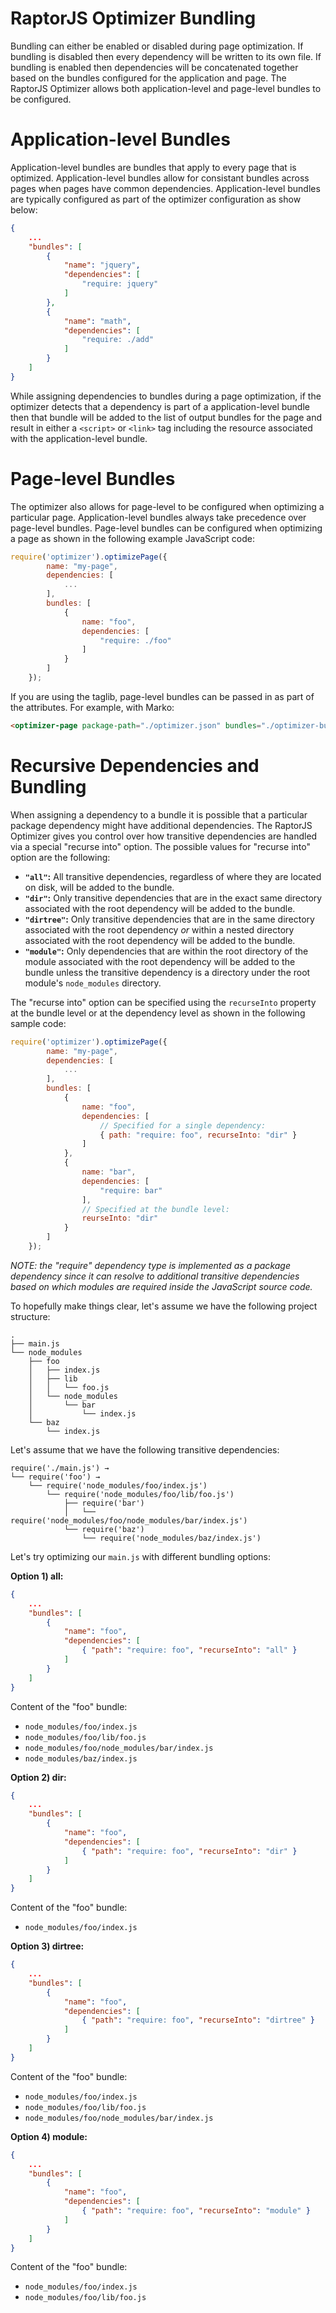 RaptorJS Optimizer Bundling
====================================

Bundling can either be enabled or disabled during page optimization. If bundling is disabled then every dependency will be written to its own file. If bundling is enabled then dependencies will be concatenated together based on the bundles configured for the application and page. The RaptorJS Optimizer allows both application-level and page-level bundles to be configured.

# Application-level Bundles

Application-level bundles are bundles that apply to every page that is optimized. Application-level bundles allow for consistant bundles across pages when pages have common dependencies. Application-level bundles are typically configured as part of the optimizer configuration as show below:

```json
{
    ...
    "bundles": [
        {
            "name": "jquery",
            "dependencies": [
                "require: jquery"
            ]
        },
        {
            "name": "math",
            "dependencies": [
                "require: ./add"
            ]
        }
    ]
}
```

While assigning dependencies to bundles during a page optimization, if the optimizer detects that a dependency is part of a application-level bundle then that bundle will be added to the list of output bundles for the page and result in either a `<script>` or `<link>` tag including the resource associated with the application-level bundle.

# Page-level Bundles

The optimizer also allows for page-level to be configured when optimizing a particular page. Application-level bundles always take precedence over page-level bundles. Page-level bundles can be configured when optimizing a page as shown in the following example JavaScript code:

```javascript
require('optimizer').optimizePage({
        name: "my-page",
        dependencies: [
            ...
        ],
        bundles: [
            {
                name: "foo",
                dependencies: [
                    "require: ./foo"
                ]
            }
        ]
    });
```

If you are using the taglib, page-level bundles can be passed in as part of the attributes. For example, with Marko:

```html
<optimizer-page package-path="./optimizer.json" bundles="./optimizer-bundles.json"/>
```

# Recursive Dependencies and Bundling

When assigning a dependency to a bundle it is possible that a particular package dependency might have additional dependencies. The RaptorJS Optimizer gives you control over how transitive dependencies are handled via a special "recurse into" option. The possible values for "recurse into" option are the following:

* __`"all"`:__ All transitive dependencies, regardless of where they are located on disk, will be added to the bundle.
* __`"dir"`:__ Only transitive dependencies that are in the exact same directory associated with the root dependency will be added to the bundle.
* __`"dirtree"`:__ Only transitive dependencies that are in the same directory associated with the root dependency _or_ within a nested directory associated with the root dependency will be added to the bundle.
* __`"module"`:__ Only dependencies that are within the root directory of the module associated with the root dependency will be added to the bundle unless the transitive dependency is a directory under the root module's `node_modules` directory.

The "recurse into" option can be specified using the `recurseInto` property at the bundle level or at the dependency level as shown in the following sample code:

```javascript
require('optimizer').optimizePage({
        name: "my-page",
        dependencies: [
            ...
        ],
        bundles: [
            {
                name: "foo",
                dependencies: [
                    // Specified for a single dependency:
                    { path: "require: foo", recurseInto: "dir" }
                ]
            },
            {
                name: "bar",
                dependencies: [
                    "require: bar"
                ],
                // Specified at the bundle level:
                reurseInto: "dir"
            }
        ]
    });
```

_NOTE: the "require" dependency type is implemented as a package dependency since it can resolve to additional transitive dependencies based on which modules are required inside the JavaScript source code._

To hopefully make things clear, let's assume we have the following project structure:

```
.
├── main.js
└── node_modules
    ├── foo
    │   ├── index.js
    │   ├── lib
    │   │   └── foo.js
    │   └── node_modules
    │       └── bar
    │           └── index.js
    └── baz
        └── index.js
```

Let's assume that we have the following transitive dependencies:

```
require('./main.js') →
└── require('foo') →
    └── require('node_modules/foo/index.js')
        └── require('node_modules/foo/lib/foo.js')
            ├── require('bar')
            │   └── require('node_modules/foo/node_modules/bar/index.js')
            └── require('baz')
                └── require('node_modules/baz/index.js')
```

Let's try optimizing our `main.js` with different bundling options:

__Option 1) all:__

```json
{
    ...
    "bundles": [
        {
            "name": "foo",
            "dependencies": [
                { "path": "require: foo", "recurseInto": "all" }
            ]
        }
    ]
}
```

Content of the "foo" bundle:

* `node_modules/foo/index.js`
* `node_modules/foo/lib/foo.js`
* `node_modules/foo/node_modules/bar/index.js`
* `node_modules/baz/index.js`

__Option 2) dir:__

```json
{
    ...
    "bundles": [
        {
            "name": "foo",
            "dependencies": [
                { "path": "require: foo", "recurseInto": "dir" }
            ]
        }
    ]
}
```

Content of the "foo" bundle:

* `node_modules/foo/index.js`

__Option 3) dirtree:__

```json
{
    ...
    "bundles": [
        {
            "name": "foo",
            "dependencies": [
                { "path": "require: foo", "recurseInto": "dirtree" }
            ]
        }
    ]
}
```

Content of the "foo" bundle:

* `node_modules/foo/index.js`
* `node_modules/foo/lib/foo.js`
* `node_modules/foo/node_modules/bar/index.js`

__Option 4) module:__

```json
{
    ...
    "bundles": [
        {
            "name": "foo",
            "dependencies": [
                { "path": "require: foo", "recurseInto": "module" }
            ]
        }
    ]
}
```

Content of the "foo" bundle:

* `node_modules/foo/index.js`
* `node_modules/foo/lib/foo.js`
